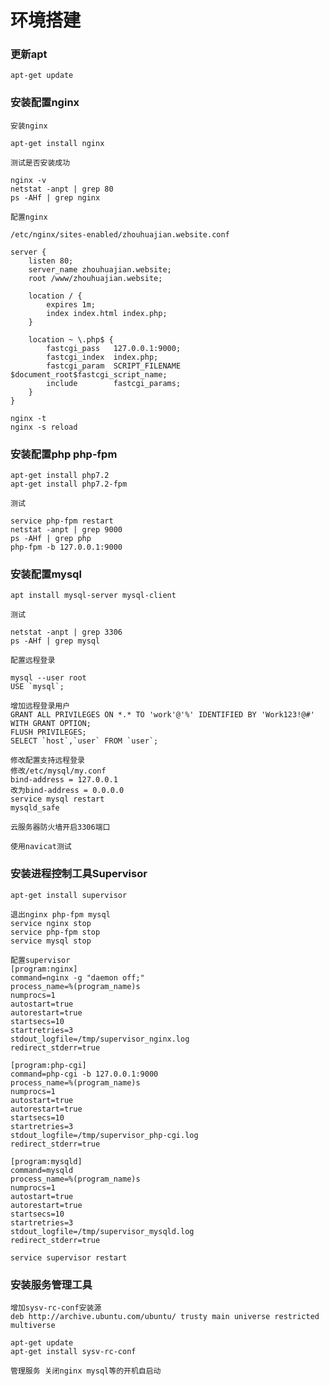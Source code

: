 # 环境搭建

### 更新apt

    apt-get update

### 安装配置nginx

    安装nginx

    apt-get install nginx
    
    测试是否安装成功
    
    nginx -v
    netstat -anpt | grep 80
    ps -AHf | grep nginx 
    
    配置nginx
    
    /etc/nginx/sites-enabled/zhouhuajian.website.conf
    
    server {
        listen 80;
        server_name zhouhuajian.website;
        root /www/zhouhuajian.website;

        location / {
            expires 1m;
            index index.html index.php;
        }

        location ~ \.php$ {
            fastcgi_pass   127.0.0.1:9000;
            fastcgi_index  index.php;
            fastcgi_param  SCRIPT_FILENAME  $document_root$fastcgi_script_name;
            include        fastcgi_params;
        }
    }
    
    nginx -t 
    nginx -s reload

### 安装配置php php-fpm

    apt-get install php7.2
    apt-get install php7.2-fpm
    
    测试
    
    service php-fpm restart
    netstat -anpt | grep 9000
    ps -AHf | grep php
    php-fpm -b 127.0.0.1:9000
    
### 安装配置mysql 

    apt install mysql-server mysql-client
    
    测试
    
    netstat -anpt | grep 3306
    ps -AHf | grep mysql
    
    配置远程登录
    
    mysql --user root
    USE `mysql`;
    
    增加远程登录用户
    GRANT ALL PRIVILEGES ON *.* TO 'work'@'%' IDENTIFIED BY 'Work123!@#' WITH GRANT OPTION;
    FLUSH PRIVILEGES;
    SELECT `host`,`user` FROM `user`;
    
    修改配置支持远程登录
    修改/etc/mysql/my.conf
    bind-address = 127.0.0.1
    改为bind-address = 0.0.0.0
    service mysql restart
    mysqld_safe 
    
    云服务器防火墙开启3306端口
    
    使用navicat测试
    
### 安装进程控制工具Supervisor

    apt-get install supervisor
    
    退出nginx php-fpm mysql 
    service nginx stop
    service php-fpm stop
    service mysql stop
    
    配置supervisor
    [program:nginx]
    command=nginx -g "daemon off;"
    process_name=%(program_name)s
    numprocs=1
    autostart=true
    autorestart=true
    startsecs=10
    startretries=3
    stdout_logfile=/tmp/supervisor_nginx.log
    redirect_stderr=true

    [program:php-cgi]
    command=php-cgi -b 127.0.0.1:9000
    process_name=%(program_name)s
    numprocs=1
    autostart=true
    autorestart=true
    startsecs=10
    startretries=3
    stdout_logfile=/tmp/supervisor_php-cgi.log
    redirect_stderr=true	

    [program:mysqld]
    command=mysqld
    process_name=%(program_name)s
    numprocs=1
    autostart=true
    autorestart=true
    startsecs=10
    startretries=3
    stdout_logfile=/tmp/supervisor_mysqld.log
    redirect_stderr=true	
    
    service supervisor restart
    
### 安装服务管理工具

    增加sysv-rc-conf安装源
    deb http://archive.ubuntu.com/ubuntu/ trusty main universe restricted multiverse
    
    apt-get update
    apt-get install sysv-rc-conf
    
    管理服务 关闭nginx mysql等的开机自启动
    
    

